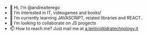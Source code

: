 - 👋 Hi, I’m @andreaiterego
- 👀 I’m interested in IT, videogames and books!
- 🌱 I’m currently learning JAVASCRIPT, related libraries and REACT..
- 💞️ I’m looking to collaborate on JS progects
- 📫 How to reach me? Just mail me at a.lentini@idratechnology.it

<!---
andreaiterego/andreaiterego is a ✨ special ✨ repository because its `README.md` (this file) appears on your GitHub profile.
You can click the Preview link to take a look at your changes.
--->
